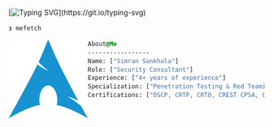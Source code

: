 [![Typing SVG](https://readme-typing-svg.demolab.com?font=Fira+Code&pause=1000&random=false&width=435&lines=Hi+I+am+Simran%2C+a+Security+Engineer.)](https://git.io/typing-svg)

```css
❯ mefetch
```

<div style="display:block;text-align:left"><img align="left" src="https://raw.githubusercontent.com/simran-sankhala/simran-sankhala/main/arch.png" border="0" style="width:156px;">
  
  ```css
  About@Me
  -----------------
  Name: ["Simran Sankhala"]
  Role: ["Security Consultant"]
  Experience: ["4+ years of experience"]
  Specialization: ["Penetration Testing & Red Teaming"]
  Certifications: ["OSCP, CRTP, CRTO, CREST CPSA, CREST CRT, AWS Certified Cloud Practitioner, CTIA"]
```



